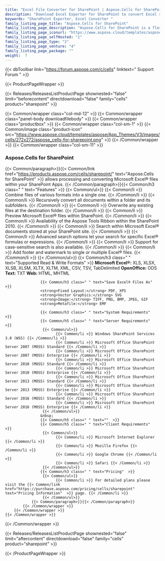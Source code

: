 ```yaml
---
title: "Excel File Converter for SharePoint | Aspose.Cells for SharePoint"
description: "Download Excel Exporter for SharePoint to convert Excel spreadsheets to more than 8 file formats right from the SharePoint document library. "
keywords: "SharePoint Exporter, Excel Converter "
family_listing_page_title: "Aspose.Cells for SharePoint"
family_listing_page_description: "Aspose.Cells for SharePoint is a flexible Excel spreadsheet converter app that can convert Microsoft Excel files from within the Microsoft SharePoint. It supports several document formats that are not included in SharePoint's native file format support."
family_listing_page_iconurl: "https://www.aspose.cloud/templates/aspose/App_Themes/V3/images/cells/272x272/aspose_cells-for-sharepoint.png"
family_listing_page_selfHosted: "1"
family_listing_page_type: "2"
family_listing_page_venture: "4"
family_listing_page_package: ""
weight:  7
---
```


{{< dbToolbar link="https://forum.aspose.com/c/cells" linktext=" Support Forum " >}}


{{< ProductPageWrapper >}}

<!-- ReleasesListProductPage-->
   {{< Releases/ReleasesListProductPage shownested="false"  limit="beforecontent" directdownload="false" family="cells" product="sharepoint" >}}
<!-- /ReleasesListProductPage-->

<!-- ProductPageContent-->
{{< Common/wrapper class="col-md-12" >}}
    {{< Common/wrapper class="panel-body downloadfilebody" >}}
        {{< Common/wrapper class="productbox" >}}
            {{< Common/wrapper class="col-sm-1" >}}
                {{< Common/image class="product-icon" src="https://www.aspose.cloud/templates/aspose/App_Themes/V3/images/cells/272x272/aspose_cells-for-sharepoint.png"  >}}
            {{< /Common/wrapper >}}
            {{< Common/wrapper class="col-sm-11" >}}
                <h3 class="product-title">Aspose.Cells for SharePoint</h3>
                {{< Common/paragraph>}}{{< Common/link href="https://products.aspose.com/cells/sharepoint/" text="Aspose.Cells for SharePoint"  >}} allows
                    processing and converting
                    Microsoft Excel® files within your SharePoint Apps.
                    {{< /Common/paragraph>}}{{< Common/h3 class=" " text="Features"  >}}
                     {{< Common/ul>}} 
                           {{< Common/li >}} Combine files of various formats into a single one. {{< /Common/li >}}
                           {{< Common/li >}} Recursively convert all documents within a folder and its subfolders. {{< /Common/li >}}
                           {{< Common/li >}} Overwrite any existing files at the destination folder. {{< /Common/li >}}
                           {{< Common/li >}} Preview Microsoft Excel® files within SharePoint. {{< /Common/li >}}
                           {{< Common/li >}} Availability of the Aspose Tools Ribbon within the SharePoint 2010. {{< /Common/li >}}
                           {{< Common/li >}} Search within Microsoft Excel® documents stored at your SharePoint site. {{< /Common/li >}}
                           {{< Common/li >}} Advanced search options let your search for specific Excel® formulas or expressions. {{< /Common/li >}}
                           {{< Common/li >}} Support for case-sensitive search is also available. {{< /Common/li >}}
                           {{< Common/li >}} Add footer and watermark to single or multiple Excel® files. {{< /Common/li >}}
                     {{< /Common/ul>}}
                    {{< Common/h3 class=" " text="Supported Read &amp; Write Formats"  >}}
                    <strong>Microsoft Excel®:</strong> XLS, XLSX, XLSB, XLSM, XLTX, XLTM, XML, CSV, TSV,
                    TabDelimited
                    <strong>OpenOffice:</strong> ODS
                    <strong>Text:</strong> TXT
                    <strong>Web:</strong> HTML, MHTML

                    {{< Common/h3 class=" " text="Save Excel® Files As"  >}}
                    <strong>Fixed Layout:</strong> PDF, XPS
                    <strong>Vector Graphics:</strong> SVG
                    <strong>Image:</strong> TIFF, PNG, BMP, JPEG, GIF
                    <strong>Metafile:</strong> EMF

                    {{< Common/h3 class=" " text="System Requirements"  >}}
                    {{< Common/h5 class=" " text="Server Requirements"  >}}
                     {{< Common/ul>}} 
                           {{< Common/li >}} Windows SharePoint Services 3.0 (WSS) {{< /Common/li >}}
                           {{< Common/li >}} Microsoft Office SharePoint Server 2007 (MOSS) Standard {{< /Common/li >}}
                           {{< Common/li >}} Microsoft Office SharePoint Server 2007 (MOSS) Enterprise {{< /Common/li >}}
                           {{< Common/li >}} Microsoft Office SharePoint Server 2010 (MOSS) Standard {{< /Common/li >}}
                           {{< Common/li >}} Microsoft Office SharePoint Server 2010 (MOSS) Enterprise {{< /Common/li >}}
                           {{< Common/li >}} Microsoft Office SharePoint Server 2013 (MOSS) Standard {{< /Common/li >}}
                           {{< Common/li >}} Microsoft Office SharePoint Server 2013 (MOSS) Enterprise {{< /Common/li >}}
                           {{< Common/li >}} Microsoft Office SharePoint Server 2016 (MOSS) Standard {{< /Common/li >}}
                           {{< Common/li >}} Microsoft Office SharePoint Server 2016 (MOSS) Enterprise {{< /Common/li >}}
                     {{< /Common/ul>}}
                    &nbsp;
                    {{< Common/h5 class=" " text=""  >}}
                    {{< Common/h5 class=" " text="Client Requirements"  >}}
                     {{< Common/ul>}} 
                           {{< Common/li >}} Microsoft Internet Explorer {{< /Common/li >}}
                           {{< Common/li >}} Mozilla Firefox {{< /Common/li >}}
                           {{< Common/li >}} Google Chrome {{< /Common/li >}}
                           {{< Common/li >}} Safari {{< /Common/li >}}
                     {{< /Common/ul>}}
                    {{< Common/h3 class=" " text="Pricing"  >}}
                     {{< Common/ul>}} 
                           {{< Common/li >}} For detailed plans please visit the {{< Common/link href="https://purchase.aspose.com/pricing/cells/sharepoint" text="Pricing Information"  >}} page. {{< /Common/li >}}
                     {{< /Common/ul>}}
                {{< Common/paragraph>}}{{< /Common/paragraph>}}
            {{< /Common/wrapper >}}
        {{< /Common/wrapper >}}
    {{< /Common/wrapper >}}
{{< /Common/wrapper >}}

<!-- /ProductPageContent-->



<!-- ReleasesListProductPage-->
   {{< Releases/ReleasesListProductPage shownested="false"  limit="aftercontent" directdownload="false" family="cells" product="sharepoint" >}}
<!-- /ReleasesListProductPage-->

{{< /ProductPageWrapper >}}

